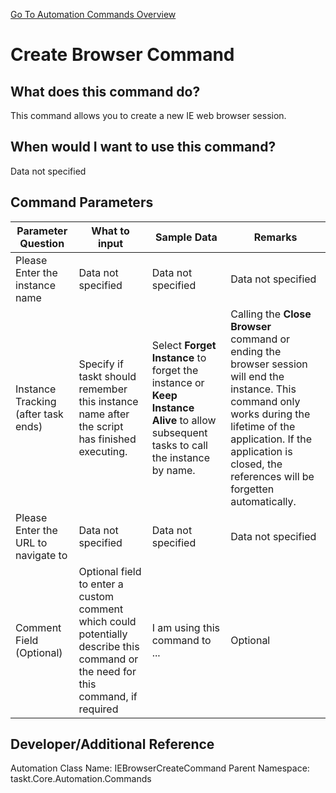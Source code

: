 <!--TITLE: Create Browser Command -->
<!-- SUBTITLE: a command in the IE Browser Commands group. -->
[Go To Automation Commands Overview](/automation-commands)


# Create Browser Command


## What does this command do?
This command allows you to create a new IE web browser session.


## When would I want to use this command?
Data not specified


## Command Parameters
| Parameter Question   	| What to input  	|  Sample Data 	| Remarks  	|
| ---                    | ---               | ---           | ---       |
|Please Enter the instance name|Data not specified|Data not specified|Data not specified|
|Instance Tracking (after task ends)|Specify if taskt should remember this instance name after the script has finished executing.|Select **Forget Instance** to forget the instance or **Keep Instance Alive** to allow subsequent tasks to call the instance by name.|Calling the **Close Browser** command or ending the browser session will end the instance.  This command only works during the lifetime of the application.  If the application is closed, the references will be forgetten automatically.|
|Please Enter the URL to navigate to|Data not specified|Data not specified|Data not specified|
|Comment Field (Optional)|Optional field to enter a custom comment which could potentially describe this command or the need for this command, if required|I am using this command to ...|Optional|


## Developer/Additional Reference
Automation Class Name: IEBrowserCreateCommand
Parent Namespace: taskt.Core.Automation.Commands
